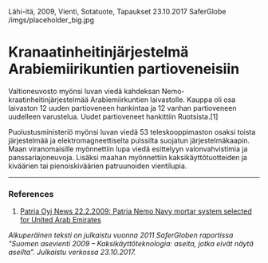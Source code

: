 Lähi-itä, 2009, Vienti, Sotatuote, Tapaukset
23.10.2017
SaferGlobe
/imgs/placeholder_big.jpg


# Kranaatinheitinjärjestelmä Arabiemiirikuntien partioveneisiin

Valtioneuvosto myönsi luvan viedä kahdeksan Nemo-kraatinheitinjärjestelmää Arabiemiirkuntien laivastolle. Kauppa oli osa laivaston 12 uuden partioveneen hankintaa ja 12 vanhan partioveneen uudelleen varustelua. Uudet partioveneet hankittiin Ruotsista.[1]

Puolustusministeriö myönsi luvan viedä 53 teleskooppimaston osaksi toista järjestelmää ja elektromagneettiselta pulssilta suojatun järjestelmäkaapin. Maan viranomaisille myönnettiin lupa viedä esittelyyn valonvahvistimia ja panssariajoneuvoja. Lisäksi maahan myönnettiin kaksikäyttötuotteiden ja kiväärien tai pienoiskiväärien patruunoiden vientilupia.

***

### References
1. [Patria Oyj News 22.2.2009: Patria Nemo Navy mortar system selected for United Arab Emirates](https://www.patria.fi/en/media/news/patria-nemo-navy-mortar-system-selected-united-arab-emirates)

*Alkuperäinen teksti on julkaistu vuonna 2011 SaferGloben raportissa "Suomen asevienti 2009 – Kaksikäyttöteknologia: aseita, jotka eivät näytä aseilta”.
Julkaistu verkossa 23.10.2017.*